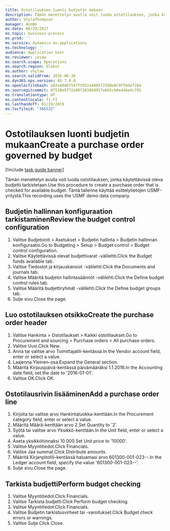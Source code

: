 ```yaml
---
title: Ostotilauksen luonti budjetin mukaan
description: Tämän menettelyn avulla voit luoda ostotilauksen, jonka käytettävissä oleva budjetti tarkistetaan.
author: ShylaThompson
manager: AnnBe
ms.date: 06/20/2017
ms.topic: business-process
ms.prod: ''
ms.service: dynamics-ax-applications
ms.technology: ''
audience: Application User
ms.reviewer: josaw
ms.search.scope: Operations
ms.search.region: Global
ms.author: shylaw
ms.search.validFrom: 2016-06-30
ms.dyn365.ops.version: AX 7.0.0
ms.openlocfilehash: e82e40d67547f5932a4805f2580e8c9f58def284
ms.sourcegitcommit: 0f530e5f72a40f383868957a6b5cb0e446e4c795
ms.translationtype: HT
ms.contentlocale: fi-FI
ms.lasthandoff: 01/29/2019
ms.locfileid: "366532"
---
```

# <a name="create-a-purchase-order-governed-by-budget"></a><span data-ttu-id="e6330-103">Ostotilauksen luonti budjetin mukaan</span><span class="sxs-lookup"><span data-stu-id="e6330-103">Create a purchase order governed by budget</span></span>

[!include [task guide banner](../../includes/task-guide-banner.md)]

<span data-ttu-id="e6330-104">Tämän menettelyn avulla voit luoda ostotilauksen, jonka käytettävissä oleva budjetti tarkistetaan.</span><span class="sxs-lookup"><span data-stu-id="e6330-104">Use this procedure to create a purchase order that is checked for available budget.</span></span> <span data-ttu-id="e6330-105">Tämä tallenne käyttää esittelytietojen USMF-yritystä.</span><span class="sxs-lookup"><span data-stu-id="e6330-105">This recording uses the USMF demo data company.</span></span>


## <a name="review-the-budget-control-configuration"></a><span data-ttu-id="e6330-106">Budjetin hallinnan konfiguraation tarkistaminen</span><span class="sxs-lookup"><span data-stu-id="e6330-106">Review the budget control configuration</span></span>
1. <span data-ttu-id="e6330-107">Valitse Budjetointi > Asetukset > Budjetin hallinta > Budjetin hallinnan konfiguraatio.</span><span class="sxs-lookup"><span data-stu-id="e6330-107">Go to Budgeting > Setup > Budget control > Budget control configuration.</span></span>
2. <span data-ttu-id="e6330-108">Valitse Käytettävissä olevat budjettivarat -välilehti.</span><span class="sxs-lookup"><span data-stu-id="e6330-108">Click the Budget funds available tab.</span></span>
3. <span data-ttu-id="e6330-109">Valitse Tiedostot ja kirjauskansiot -välilehti.</span><span class="sxs-lookup"><span data-stu-id="e6330-109">Click the Documents and journals tab.</span></span>
4. <span data-ttu-id="e6330-110">Valitse Määritä budjetin hallintasäännöt -välilehti.</span><span class="sxs-lookup"><span data-stu-id="e6330-110">Click the Define budget control rules tab.</span></span>
5. <span data-ttu-id="e6330-111">Valitse Määritä budjettiryhmät -välilehti.</span><span class="sxs-lookup"><span data-stu-id="e6330-111">Click the Define budget groups tab.</span></span>
6. <span data-ttu-id="e6330-112">Sulje sivu.</span><span class="sxs-lookup"><span data-stu-id="e6330-112">Close the page.</span></span>

## <a name="create-the-purchase-order-header"></a><span data-ttu-id="e6330-113">Luo ostotilauksen otsikko</span><span class="sxs-lookup"><span data-stu-id="e6330-113">Create the purchase order header</span></span>
1. <span data-ttu-id="e6330-114">Valitse Hankinta > Ostotilaukset > Kaikki ostotilaukset.</span><span class="sxs-lookup"><span data-stu-id="e6330-114">Go to Procurement and sourcing > Purchase orders > All purchase orders.</span></span>
2. <span data-ttu-id="e6330-115">Valitse Uusi.</span><span class="sxs-lookup"><span data-stu-id="e6330-115">Click New.</span></span>
3. <span data-ttu-id="e6330-116">Anna tai valitse arvo Toimittajatili-kentässä.</span><span class="sxs-lookup"><span data-stu-id="e6330-116">In the Vendor account field, enter or select a value.</span></span>
4. <span data-ttu-id="e6330-117">Laajenna Yleinen-osa.</span><span class="sxs-lookup"><span data-stu-id="e6330-117">Expand the General section.</span></span>
5. <span data-ttu-id="e6330-118">Määritä Kirjauspäivä-kentässä päivämääräksi 1.1.2016.</span><span class="sxs-lookup"><span data-stu-id="e6330-118">In the Accounting date field, set the date to '2016-01-01'.</span></span>
6. <span data-ttu-id="e6330-119">Valitse OK.</span><span class="sxs-lookup"><span data-stu-id="e6330-119">Click OK.</span></span>

## <a name="add-a-purchase-order-line"></a><span data-ttu-id="e6330-120">Ostotilausrivin lisääminen</span><span class="sxs-lookup"><span data-stu-id="e6330-120">Add a purchase order line</span></span>
1. <span data-ttu-id="e6330-121">Kirjoita tai valitse arvo Hankintaluokka-kenttään.</span><span class="sxs-lookup"><span data-stu-id="e6330-121">In the Procurement category field, enter or select a value.</span></span>
2. <span data-ttu-id="e6330-122">Määritä Määrä-kenttään arvo 2.</span><span class="sxs-lookup"><span data-stu-id="e6330-122">Set Quantity to '2'.</span></span>
3. <span data-ttu-id="e6330-123">Syötä tai valitse arvo Yksikkö-kenttään.</span><span class="sxs-lookup"><span data-stu-id="e6330-123">In the Unit field, enter or select a value.</span></span>
4. <span data-ttu-id="e6330-124">Aseta yksikköhinnaksi 10 000.</span><span class="sxs-lookup"><span data-stu-id="e6330-124">Set Unit price to '10000'.</span></span>
5. <span data-ttu-id="e6330-125">Valitse Myyntitiedot.</span><span class="sxs-lookup"><span data-stu-id="e6330-125">Click Financials.</span></span>
6. <span data-ttu-id="e6330-126">Valitse Jaa summat.</span><span class="sxs-lookup"><span data-stu-id="e6330-126">Click Distribute amounts.</span></span>
7. <span data-ttu-id="e6330-127">Määritä Kirjanpitotili-kentässä haluamasi arvo 601300-001-023--.</span><span class="sxs-lookup"><span data-stu-id="e6330-127">In the Ledger account field, specify the value '601300-001-023--'.</span></span>
8. <span data-ttu-id="e6330-128">Sulje sivu.</span><span class="sxs-lookup"><span data-stu-id="e6330-128">Close the page.</span></span>

## <a name="perform-budget-checking"></a><span data-ttu-id="e6330-129">Tarkista budjetti</span><span class="sxs-lookup"><span data-stu-id="e6330-129">Perform budget checking</span></span>
1. <span data-ttu-id="e6330-130">Valitse Myyntitiedot.</span><span class="sxs-lookup"><span data-stu-id="e6330-130">Click Financials.</span></span>
2. <span data-ttu-id="e6330-131">Valitse Tarkista budjetti.</span><span class="sxs-lookup"><span data-stu-id="e6330-131">Click Perform budget checking.</span></span>
3. <span data-ttu-id="e6330-132">Valitse Myyntitiedot.</span><span class="sxs-lookup"><span data-stu-id="e6330-132">Click Financials.</span></span>
4. <span data-ttu-id="e6330-133">Valitse Budjetin tarkistusvirheet tai -varoitukset.</span><span class="sxs-lookup"><span data-stu-id="e6330-133">Click Budget check errors or warnings.</span></span>
5. <span data-ttu-id="e6330-134">Valitse Sulje.</span><span class="sxs-lookup"><span data-stu-id="e6330-134">Click Close.</span></span>

